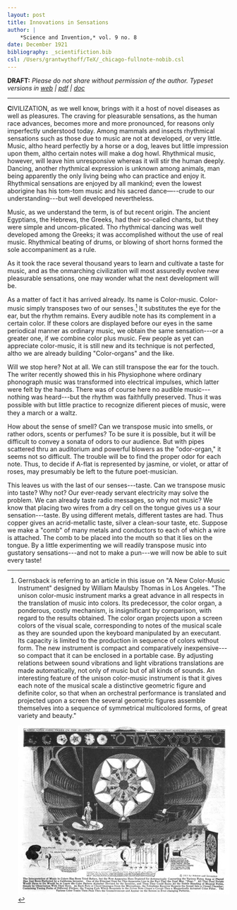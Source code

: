 ```yaml
---
layout: post
title: Innovations in Sensations
author: |
    *Science and Invention,* vol. 9 no. 8
date: December 1921
bibliography: _scientifiction.bib
csl: /Users/grantwythoff/TeX/_chicago-fullnote-nobib.csl
---
```


**DRAFT:** *Please do not share without permission of the author. Typeset versions in  [web](http://gernsback.wythoff.net/192112_innovations_in_sensations.html) \| [pdf](https://github.com/gwijthoff/perversity_of_things/blob/gh-pages/typeset_drafts/192112_innovations_in_sensations.pdf?raw=true) \| [doc](https://github.com/gwijthoff/perversity_of_things/blob/gh-pages/typeset_drafts/192112_innovations_in_sensations.docx)*

* * * * * * * * 

**C**IVILIZATION, as we well know, brings with it a host of novel diseases as well as pleasures. The craving for pleasurable sensations, as the human race advances, becomes more and more pronounced, for reasons only imperfectly understood today. Among mammals and insects rhythmical sensations such as those due to music are not at developed, or very little. Music, altho heard perfectly by a horse or a dog, leaves but little impression upon them, altho certain notes will make a dog howl. Rhythmical music, however, will leave him unresponsive whereas it will stir the human deeply. Dancing, another rhythmical expression is unknown among animals, man being apparently the only living being who can practice and enjoy it. Rhythmical sensations are enjoyed by all mankind; even the lowest aborigine has his tom-tom music and his sacred dance—--crude to our understanding---but well developed nevertheless.

Music, as we understand the term, is of but recent origin. The ancient Egyptians, the Hebrews, the Greeks, had their so-called chants, but they were simple and uncom-plicated. Tho rhythmical dancing was well developed among the Greeks; it was accomplished without the use of real music. Rhythmical beating of drums, or blowing of short horns formed the sole accompaniment as a rule. 

As it took the race several thousand years to learn and cultivate a taste for music, and as the onmarching civilization will most assuredly evolve new pleasurable sensations, one may wonder what the next development will be. 

As a matter of fact it has arrived already. Its name is Color-music. Color-music simply transposes two of our senses.[^1] It substitutes the eye for the ear, but the rhythm remains. Every audible note has its complement in a certain color. If these colors are displayed before our eyes in the same periodical manner as ordinary music, we obtain the same sensation---or a greater one, if we combine color plus music. Few people as yet can appreciate color-music, it is still new and its technique is not perfected, altho we are already building "Color-organs" and the like.

Will we stop here? Not at all. We can still transpose the ear for the touch. The writer recently showed this in his Physiophone where ordinary phonograph music was transformed into electrical impulses, which latter were felt by the hands. There was of course here no audible music---nothing was heard---but the rhythm was faithfully preserved. Thus it was possible with but little practice to recognize diﬁerent pieces of music, were they a march or a waltz.

How about the sense of smell? Can we transpose music into smells, or rather odors, scents or perfumes? To be sure it is possible, but it will be difficult to convey a sonata of odors to our audience. But with pipes scattered thru an auditorium and powerful blowers as the "odor-organ," it seems not so difficult. The trouble will be to find the proper odor for each note. Thus, to decide if A-flat is represented by jasmine, or violet, or attar of roses, may presumably be left to the future poet-musician.

This leaves us with the last of our senses---taste. Can we transpose music into taste? Why not? Our ever-ready servant electricity may solve the problem. We can already taste radio messages, so why not music? We know that placing two wires from a dry cell on the tongue gives us a sour sensation---taste. By using different metals, different tastes are had. Thus copper gives an acrid-metallic taste, silver a clean-sour taste, etc. Suppose we make a "comb" of many metals and conductors to each of which a wire is attached. The comb to be placed into the mouth so that it lies on the tongue. By a little experimenting we will readily transpose music into gustatory sensations---and not to make a pun---we will now be able to suit every taste!

[^1]:  Gernsback is referring to an article in this issue on "A New Color-Music Instrument" designed by William Maulsby Thomas in Los Angeles.  "The unison color-music instrument marks a great advance in all respects in the translation of music into colors.  Its predecessor, the color organ, a ponderous, costly mechanism, is insignificant by comparison, with regard to the results obtained.  The color organ projects upon a screen colors of the visual scale, corresponding to notes of the musical scale as they are sounded upon the keyboard manipulated by an executant.  Its capacity is limited to the production in sequence of colors without form.  The new instrument is compact and comparatively inexpensive---so compact that it can be enclosed in a portable case.  By adjusting relations between sound vibrations and light vibrations translations are made automatically, not only of music but of all kinds of sounds.  An interesting feature of the unison color-music instrument is that it gives each note of the musical scale a distinctive geometric figure and definite color, so that when an orchestral performance is translated and projected upon a screen the several geometric figures assemble themselves into a sequence of symmetrical multicolored forms, of great variety and beauty."

    ![](images/color-music.png)  <!-- no figure -->
